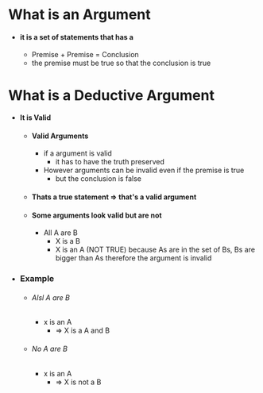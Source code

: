 # What is an Argument
- #### it is a set of statements that has a 
	- Premise + Premise = Conclusion
	- the premise must be true so that the conclusion is true
# What is a Deductive Argument
- #### It is Valid
	- #### Valid Arguments
		- if a argument is valid
			- it has to have the truth preserved  
		- However arguments can be invalid even if the premise is true 
			- but the conclusion is false
	- #### Thats a true statement => that's a valid argument
	- #### Some arguments look valid but are not
		- All A are B
			- X is a B
			- X is an A (NOT TRUE) because As are in the set of Bs, Bs are bigger than As therefore the argument is invalid
- ### Example
	- ###### Alsl A are B
		- x is an A
			- => X is a A and B
	- ###### No A are B
		- x is an A
			- => X is not a B